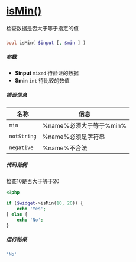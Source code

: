 [isMin()](http://twinh.github.com/widget/api/isMin)
===================================================

检查数据是否大于等于指定的值

### 
```php
bool isMin( $input [, $min ] )
```

##### 参数
* **$input** `mixed` 待验证的数据
* **$min** `int` 待比较的数值

##### 错误信息
| **名称**              | **信息**                                                       | 
|-----------------------|----------------------------------------------------------------|
| `min`                 | %name%必须大于等于%min%                                        |
| `notString`           | %name%必须是字符串                                             |
| `negative`            | %name%不合法                                                   |

##### 代码范例
检查10是否大于等于20
```php
<?php
 
if ($widget->isMin(10, 20)) {
    echo 'Yes';
} else {
    echo 'No';
}
```
##### 运行结果
```php
'No'
```
